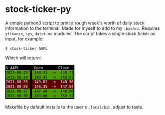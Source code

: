 # stock-ticker-py
A simple python3 script to print a rough week's worth of daily stock information to the terminal.
Made for myself to add to my `.bashrc`.
Requires `yfinance`, `sys`, `datetime` modules.
The script takes a single stock ticker as input, for example:
```
$ stock-ticker AAPL
```
Which will return:

![Example output](images/screenshot.png)

Makefile by default installs to the user's `.local/bin`, adjust to taste.
